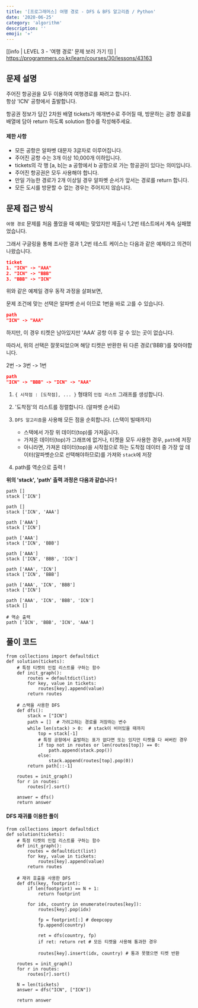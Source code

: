 ```yaml
---
title: '[프로그래머스] 여행 경로 - DFS & BFS 알고리즘 / Python'
date: '2020-06-25'
category: 'algorithm'
description: ''
emoji: '✈️'
---
```


[[info | LEVEL 3 - '여행 경로' 문제 보러 가기 !]]
| https://programmers.co.kr/learn/courses/30/lessons/43163

## 문제 설명

주어진 항공권을 모두 이용하여 여행경로를 짜려고 합니다.  
항상 'ICN' 공항에서 출발합니다.

항공권 정보가 담긴 2차원 배열 tickets가 매개변수로 주어질 때, 방문하는 공항 경로를 배열에 담아 return 하도록 solution 함수를 작성해주세요.

#### 제한 사항

- 모든 공항은 알파벳 대문자 3글자로 이루어집니다.
- 주어진 공항 수는 3개 이상 10,000개 이하입니다.
- tickets의 각 행 [a, b]는 a 공항에서 b 공항으로 가는 항공권이 있다는 의미입니다.
- 주어진 항공권은 모두 사용해야 합니다.
- 만일 가능한 경로가 2개 이상일 경우 알파벳 순서가 앞서는 경로를 return 합니다.
- 모든 도시를 방문할 수 없는 경우는 주어지지 않습니다.

## 문제 접근 방식

`여행 경로` 문제를 처음 풀었을 때 예제는 맞았지만 제출시 1,2번 테스트에서 계속 실패했었습니다.

그래서 구글링을 통해 조사한 결과 1,2번 테스트 케이스는 다음과 같은 예제라고 의견이 나왔습니다.

```json
ticket
1. "ICN" -> "AAA"
2. "ICN" -> "BBB"
3. "BBB" -> "ICN"
```

위와 같은 예제일 경우 동작 과정을 살펴보면,

문제 조건에 맞는 선택은 알파벳 순서 이므로 1번을 바로 고를 수 있습니다.

```json
path
"ICN" -> "AAA"
```

하지만, 이 경우 티켓은 남아있지만 'AAA' 공항 이후 갈 수 있는 곳이 없습니다.

따라서, 위의 선택은 잘못되었으며 해당 티켓은 반환한 뒤 다른 경로('BBB')를 찾아야합니다.

2번 -> 3번 -> 1번

```json
path
"ICN" -> "BBB" -> "ICN" -> "AAA"
```

1. `{ 시작점 : [도착점], ... }` 형태의 `인접 리스트` 그래프를 생성합니다.

2. '도착점'의 리스트를 정렬합니다. (알파벳 순서로)

3. `DFS 알고리즘`을 사용해 모든 점을 순회합니다. (스택이 빌때까지)

   - 스택에서 가장 위 데이터(top)를 가져옵니다.
   - 가져온 데이터(top)가 그래프에 없거나, 티켓을 모두 사용한 경우, `path`에 저장
   - 아니라면, 가져온 데이터(top)을 시작점으로 하는 도착점 데이터 중 가장 앞 데이터(알파벳순으로 선택해야하므로)를 가져와 `stack`에 저장

4. path를 역순으로 출력 !

**위의 'stack', 'path' 출력 과정은 다음과 같습니다 !**

```python:title=Python
path []
stack ['ICN']

path []
stack ['ICN', 'AAA']

path ['AAA']
stack ['ICN']

path ['AAA']
stack ['ICN', 'BBB']

path ['AAA']
stack ['ICN', 'BBB', 'ICN']

path ['AAA', 'ICN']
stack ['ICN', 'BBB']

path ['AAA', 'ICN', 'BBB']
stack ['ICN']

path ['AAA', 'ICN', 'BBB', 'ICN']
stack []

# 역순 출력
path ['ICN', 'BBB', 'ICN', 'AAA']
```

## 풀이 코드

```python:title=Python
from collections import defaultdict
def solution(tickets):
    # 특정 티켓의 인접 리스트를 구하는 함수
    def init_graph():
        routes = defaultdict(list)
        for key, value in tickets:
            routes[key].append(value)
        return routes

    # 스택을 사용한 DFS
    def dfs():
        stack = ["ICN"]
        path = []  # 가려고하는 경로를 저장하는 변수
        while len(stack) > 0:  # stack이 비어있을 때까지
            top = stack[-1]
            # 특정 공항에서 출발하는 표가 없다면 또는 있지만 티켓을 다 써버린 경우
            if top not in routes or len(routes[top]) == 0:
                path.append(stack.pop())
            else:
                stack.append(routes[top].pop(0))
        return path[::-1]

    routes = init_graph()
    for r in routes:
        routes[r].sort()

    answer = dfs()
    return answer
```

#### DFS 재귀를 이용한 풀이

```python:title=Python
from collections import defaultdict
def solution(tickets):
    # 특정 티켓의 인접 리스트를 구하는 함수
    def init_graph():
        routes = defaultdict(list)
        for key, value in tickets:
            routes[key].append(value)
        return routes

    # 재귀 호출을 사용한 DFS
    def dfs(key, footprint):
        if len(footprint) == N + 1:
            return footprint

        for idx, country in enumerate(routes[key]):
            routes[key].pop(idx)

            fp = footprint[:] # deepcopy
            fp.append(country)

            ret = dfs(country, fp)
            if ret: return ret # 모든 티켓을 사용해 통과한 경우

            routes[key].insert(idx, country) # 통과 못했으면 티켓 반환

    routes = init_graph()
    for r in routes:
        routes[r].sort()

    N = len(tickets)
    answer = dfs("ICN", ["ICN"])

    return answer
```
